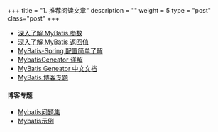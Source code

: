 +++
title = "1. 推荐阅读文章"
description = ""
weight = 5
type = "post"
class="post"
+++

- [深入了解 MyBatis 参数](http://blog.csdn.net/isea533/article/details/44002219)
- [深入了解 MyBatis 返回值](http://blog.csdn.net/isea533/article/details/46442067)
- [MyBatis-Spring 配置简单了解](http://blog.csdn.net/isea533/article/details/45640319)
- [MybatisGeneator 详解](http://blog.csdn.net/isea533/article/details/42102297)
- [MyBatis Geneator 中文文档](http://mbg.cndocs.tk/)
- [MyBatis 博客专题](http://blog.csdn.net/column/details/mybatis-sample.html)

#### 博客专题

- [Mybatis问题集](http://blog.csdn.net/column/details/mybatisqa.html)
- [Mybatis示例](http://blog.csdn.net/column/details/mybatis-sample.html)

